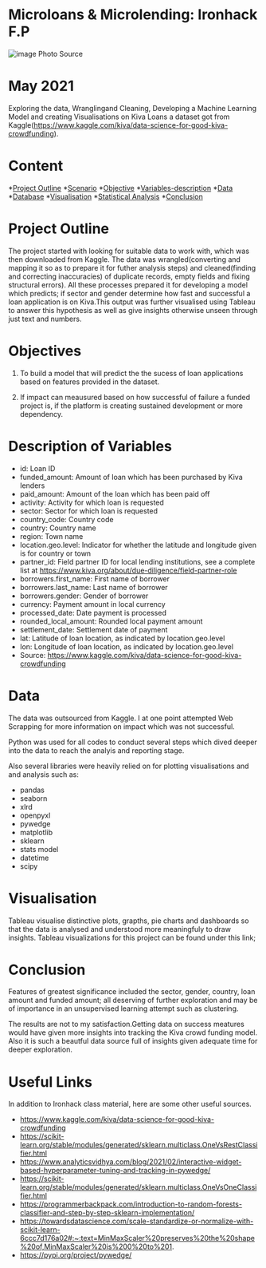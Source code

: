 # Microloans & Microlending: Ironhack F.P

![image](https://user-images.githubusercontent.com/80153432/119021320-96732800-b99f-11eb-827d-91f0e3064195.png)
Photo Source
# May 2021

Exploring the data, Wranglingand Cleaning, Developing a Machine Learning Model and creating Visualisations on Kiva Loans a dataset got from Kaggle(https://www.kaggle.com/kiva/data-science-for-good-kiva-crowdfunding).


# Content
*[Project Outline](#project-outline)
*[Scenario](#scenario)
*[Objective](#objective)
*[Variables-description](#variables-description)
*[Data](#data)
*[Database](#database)
*[Visualisation](#visualisation)
*[Statistical Analysis](#statistical-analysis)
*[Conclusion](#conclusion)


# Project Outline
The project started with looking for suitable data to work with, which was then downloaded from Kaggle. The data was wrangled(converting and mapping it so as to prepare it for futher analysis steps) and cleaned(finding and correcting inaccuracies) of duplicate records, empty fields and fixing structural errors). All these processes prepared it for developing a model which predicts; if sector and gender determine how fast and successful a loan application is on Kiva.This output was further visualised using Tableau to answer this hypothesis as well as give insights otherwise unseen through just text and numbers. 


# Objectives
1. To build a model that will predict the the sucess of loan applications based on features provided in the dataset.

2. If impact can meausured based on how successful of failure a funded project is, if the platform is creating sustained development or more dependency. 


# Description of Variables
- id: Loan ID
- funded_amount: Amount of loan which has been purchased by Kiva lenders
- paid_amount: Amount of the loan which has been paid off
- activity: Activity for which loan is requested
- sector: Sector for which loan is requested
- country_code: Country code
- country: Country name
- region: Town name
- location.geo.level: Indicator for whether the latitude and longitude given is for country or  town
- partner_id: Field partner ID for local lending institutions, see a complete list at      https://www.kiva.org/about/due-diligence/field-partner-role
- borrowers.first_name: First name of borrower
- borrowers.last_name: Last name of borrower
- borrowers.gender: Gender of borrower
- currency: Payment amount in local currency
- processed_date: Date payment is processed
- rounded_local_amount: Rounded local payment amount
- settlement_date: Settlement date of payment
- lat: Latitude of loan location, as indicated by location.geo.level
- lon: Longitude of loan location, as indicated by location.geo.level
- Source: https://www.kaggle.com/kiva/data-science-for-good-kiva-crowdfunding


# Data

The data was outsourced from Kaggle. I at one point attempted Web Scrapping for more information on impact which was not successful.

Python was used for all codes to conduct several steps which dived deeper into the data to reach the analyis and reporting stage. 

Also several libraries were heavily relied on for plotting visualisations and and analysis such as: 
- pandas
- seaborn
- xlrd
- openpyxl
- pywedge
- matplotlib
- sklearn
- stats model
- datetime
- scipy


# Visualisation
Tableau visualise distinctive  plots, grapths, pie charts and dashboards so that the data is analysed and understood more meaningfuly to draw insights. 
Tableau visualizations for this project can be found under this link;



# Conclusion
Features of greatest significance included the sector, gender, country, loan amount and funded amount; all deserving of further exploration and may be of importance in an unsupervised learning attempt such as clustering.

The results are not to my satisfaction.Getting data on success meatures would have given more insights into tracking the Kiva crowd funding model. Also it is such a beautful data source full of insights given adequate time for deeper exploration.



# Useful Links
In addition to Ironhack class material, here are some other useful sources.
- https://www.kaggle.com/kiva/data-science-for-good-kiva-crowdfunding
- https://scikit-learn.org/stable/modules/generated/sklearn.multiclass.OneVsRestClassifier.html
- https://www.analyticsvidhya.com/blog/2021/02/interactive-widget-based-hyperparameter-tuning-and-tracking-in-pywedge/
- https://scikit-learn.org/stable/modules/generated/sklearn.multiclass.OneVsOneClassifier.html
- https://programmerbackpack.com/introduction-to-random-forests-classifier-and-step-by-step-sklearn-implementation/
- https://towardsdatascience.com/scale-standardize-or-normalize-with-scikit-learn-6ccc7d176a02#:~:text=MinMaxScaler%20preserves%20the%20shape%20of,MinMaxScaler%20is%200%20to%201.
- https://pypi.org/project/pywedge/
